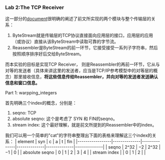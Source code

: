 ### Lab 2:The TCP Receiver

这一部分的[document](https://cs144.github.io/assignments/check2.pdf)很明确的阐述了前文所实现的两个模块与整个传输层的关系：

1. ByteStream就是传输层的TCP协议直接面向应用层的接口，应用层的应用（或协议）直接从该ByteStream中读取可靠的字节流。
2. Reassembler是ByteStream的前一环节，它接受接受一系列子字符串，然后按照顺序排序好后交给ByteStream。

而本实验的目标是实现TCP Receiver， 则是Reassembler的再前一环节，它从与对等的发送者（具体来讲这里的发送者，应当是TCP/IP参考模型中的对等层的概念）那里接收信息，**将这些信息传给Reassembler，并向对等的发送者发送确认信息和窗口信息。**

Part 1: warpping_integers

首先明确三个index的概念，分别是：

1. seqno: TCP 
2. absolute seqno: 这个是考虑了 SYN 和 FIN的seqno。
3. stream index: 这个最好理解，就是前文所提到的Reassembler中的index。

我们可以用一个简单的"cat"的字符串整理出下面的表格来理解这三个index的关系：
| element         | syn          | c            | a            | t            | fin          |
|-----------------|--------------|--------------|--------------|--------------|--------------|
| seqno           | 2^32         | −2           | 2^32         | −1           | 0            |
| absolute seqno  | 0            | 1            | 2            | 3            | 4            |
| stream index    |              | 0            | 1            | 2            |              |
